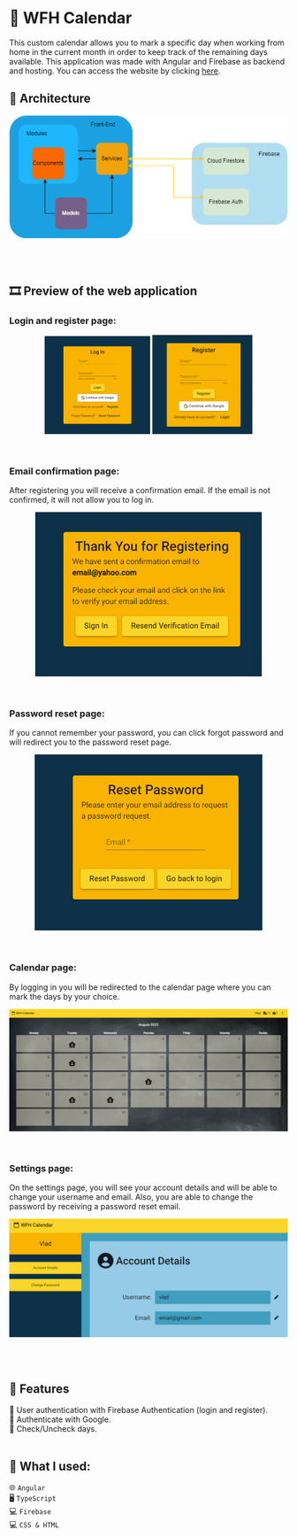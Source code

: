 # :calendar: WFH Calendar

This custom calendar allows you to mark a specific day when working from home in the current month in order to keep track of the remaining days available. This application was made with Angular and Firebase as backend and hosting. You can access the website by clicking [here](https://wfh-calendar.web.app).


## 🔧 Architecture

<p align="center">
  <img src="https://github.com/Vlad-Gheorghita/Photos/blob/master/WFH-Calendar/WFH-Calendar%20architecture.png">
</p><br><br>

## 🎞️ Preview of the web application
### Login and register page:
<p align="center">
  <img src="https://github.com/Vlad-Gheorghita/Photos/blob/master/WFH-Calendar/login.png" style="width: 38%">
  <img src="https://github.com/Vlad-Gheorghita/Photos/blob/master/WFH-Calendar/register.png" style="width: 36%">
</p>

<br>

### Email confirmation page:
After registering you will receive a confirmation email. If the email is not confirmed, it will not allow you to log in.
<p align="center">
  <img src="https://github.com/Vlad-Gheorghita/Photos/blob/master/WFH-Calendar/email%20verification.png">
</p><br>

### Password reset page:
If you cannot remember your password, you can click forgot password and will redirect you to the password reset page.
<p align="center">
  <img src="https://github.com/Vlad-Gheorghita/Photos/blob/master/WFH-Calendar/forgot%20password.png">
</p><br>

### Calendar page:
By logging in you will be redirected to the calendar page where you can mark the days by your choice.
<p align="center">
  <img src="https://github.com/Vlad-Gheorghita/Photos/blob/master/WFH-Calendar/main%20page.png">
</p><br>

### Settings page:
On the settings page, you will see your account details and will be able to change your username and email. Also, you are able to change the password by receiving a password reset email.
<p align="center">
  <img src="https://github.com/Vlad-Gheorghita/Photos/blob/master/WFH-Calendar/settings%20page.png">
</p><br><br>

## :page_with_curl: Features

🔹 User authentication with Firebase Authentication (login and register).<br>
🔹 Authenticate with Google.<br>
🔹 Check/Uncheck days.<br>
<br>

## :nut_and_bolt: What I used:
🌐 `Angular`<br>
🖥️ `TypeScript`<br>
💻 `Firebase`<br>
💻 `CSS & HTML`<br>
<br>
